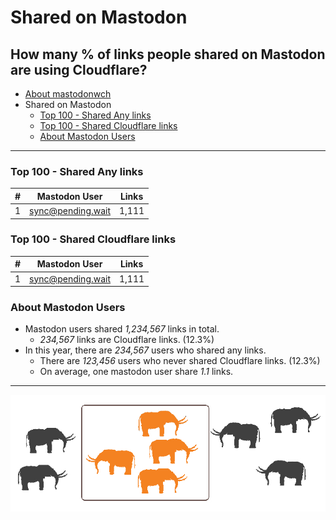 # Shared on Mastodon
## How many % of links people shared on Mastodon are using Cloudflare?

- [About mastodonwch](../tool/mastodonwch/README.md)
- Shared on Mastodon
  - [Top 100 - Shared Any links](shared_on_mastodon.md#top-100-shared-any-links)
  - [Top 100 - Shared Cloudflare links](shared_on_mastodon.md#top-100-shared-cloudflare-links)
  - [About Mastodon Users](shared_on_mastodon.md#about-mastodon-users)

----


### Top 100 - Shared Any links

[//]: # (do not edit this line start; t1)

| # | Mastodon User | Links |
| --- | --- | --- |
| 1 | sync@pending.wait | 1,111 |

[//]: # (do not edit this line end)


### Top 100 - Shared Cloudflare links

[//]: # (do not edit this line start; t2)

| # | Mastodon User | Links |
| --- | --- | --- |
| 1 | sync@pending.wait | 1,111 |

[//]: # (do not edit this line end)


### About Mastodon Users

[//]: # (do not edit this line start; t3)


- Mastodon users shared *1,234,567* links in total.
  - *234,567* links are Cloudflare links. (12.3%)
- In this year, there are *234,567* users who shared any links.
  - There are *123,456* users who never shared Cloudflare links. (12.3%)
  - On average, one mastodon user share *1.1* links.

[//]: # (do not edit this line end)


----

![](../image/mastodoncf.jpg)
